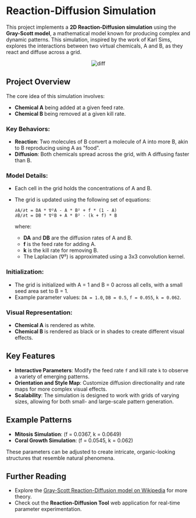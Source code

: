 # Reaction-Diffusion Simulation

This project implements a **2D Reaction-Diffusion simulation** using the **Gray-Scott model**, a mathematical model known for producing complex and dynamic patterns. This simulation, inspired by the work of Karl Sims, explores the interactions between two virtual chemicals, A and B, as they react and diffuse across a grid.

<div align="center">
  <img src="https://github.com/user-attachments/assets/41f99495-b773-428d-bf73-a72c255d7780" alt="diff" />
</div>

## Project Overview

The core idea of this simulation involves:
- **Chemical A** being added at a given feed rate.
- **Chemical B** being removed at a given kill rate.

### Key Behaviors:
- **Reaction**: Two molecules of B convert a molecule of A into more B, akin to B reproducing using A as "food".
- **Diffusion**: Both chemicals spread across the grid, with A diffusing faster than B.

### Model Details:
- Each cell in the grid holds the concentrations of A and B.
- The grid is updated using the following set of equations:

    ```
    ∂A/∂t = DA * ∇²A - A * B² + f * (1 - A)
    ∂B/∂t = DB * ∇²B + A * B² - (k + f) * B
    ```

    where:
    - **DA** and **DB** are the diffusion rates of A and B.
    - **f** is the feed rate for adding A.
    - **k** is the kill rate for removing B.
    - The Laplacian (∇²) is approximated using a 3x3 convolution kernel.

### Initialization:
- The grid is initialized with A = 1 and B = 0 across all cells, with a small seed area set to B = 1.
- Example parameter values: `DA = 1.0`, `DB = 0.5`, `f = 0.055`, `k = 0.062`.

### Visual Representation:
- **Chemical A** is rendered as white.
- **Chemical B** is rendered as black or in shades to create different visual effects.

## Key Features

- **Interactive Parameters**: Modify the feed rate `f` and kill rate `k` to observe a variety of emerging patterns.
- **Orientation and Style Map**: Customize diffusion directionality and rate maps for more complex visual effects.
- **Scalability**: The simulation is designed to work with grids of varying sizes, allowing for both small- and large-scale pattern generation.

## Example Patterns

- **Mitosis Simulation**: (f = 0.0367, k = 0.0649)
- **Coral Growth Simulation**: (f = 0.0545, k = 0.062)

These parameters can be adjusted to create intricate, organic-looking structures that resemble natural phenomena.

## Further Reading

- Explore the [Gray-Scott Reaction-Diffusion model on Wikipedia](https://en.wikipedia.org/wiki/Reaction%E2%80%93diffusion_system) for more theory.
- Check out the **Reaction-Diffusion Tool** web application for real-time parameter experimentation.
